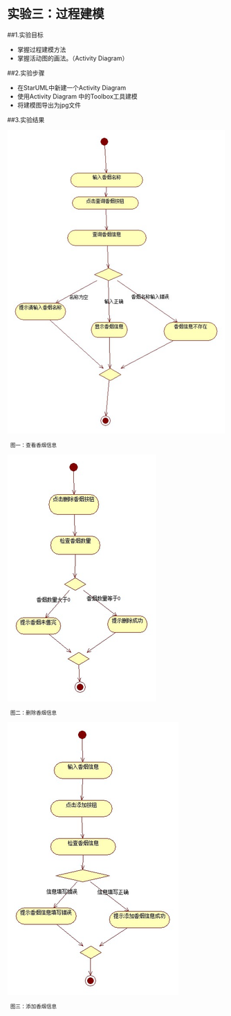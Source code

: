 # 实验三：过程建模

##1.实验目标
 - 掌握过程建模方法
 - 掌握活动图的画法。（Activity Diagram）

##2.实验步骤
 - 在StarUML中新建一个Activity Diagram
 - 使用Activity Diagram 中的Toolbox工具建模
 - 将建模图导出为jpg文件

##3.实验结果

![查看香烟信息](./Lab3_查看香烟信息.jpg)

 	 图一：查看香烟信息

![删除香烟信息](./Lab3_删除香烟信息.jpg)  

 	 图二：删除香烟信息

![添加香烟信息](./Lab3_添加香烟信息.jpg)  

 	 图三：添加香烟信息
